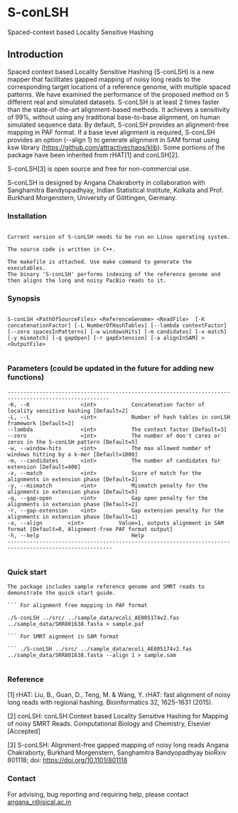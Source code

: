 # S-conLSH
Spaced-context based Locality Sensitive Hashing

## Introduction


Spaced context based Locality Sensitive Hashing (S-conLSH) is a new mapper that facilitates gapped mapping of noisy long reads to the corresponding target locations of a reference genome, with multiple spaced patterns. We have examined the performance of the proposed method on 5 different real and simulated datasets.
S-conLSH is at least 2 times faster than the state-of-the-art alignment-based methods. It achieves a sensitivity of 99%, without using any traditional base-to-base alignment, on human simulated sequence data. By default, S-conLSH provides an alignment-free mapping in PAF format. If a base level alignment is required, S-conLSH provides an option (--align 1) to generate alignment in SAM format using ksw library (https://github.com/attractivechaos/klib).
Some portions of the package have been inherited from rHAT[1] and conLSH[2].


S-conLSH[3] is open source and free for non-commercial use.

S-conLSH is designed by Angana Chakraborty in collaboration with Sanghamitra Bandyopadhyay, Indian Statistical Institute, Kolkata and Prof. Burkhard Morgenstern, University of Göttingen, Germany. 




### Installation
```

Current version of S-conLSH needs to be run on Linux operating system.

The source code is written in C++. 

The makefile is attached. Use make command to generate the executables.
The binary 'S-conLSH' performs indexing of the reference genome and then aligns the long and noisy PacBio reads to it.

```
### Synopsis
```

S-conLSH <PathOfSourceFiles> <ReferenceGenome> <ReadFile>  [-K concatenationFactor] [-L NumberOfHashTables] [--lambda contextFactor] [--zero spacesInPatterns] [-w windowsHits] [-m candidates] [-x match] [-y mismatch] [-q gapOpen] [-r gapExtension] [-a alignInSAM] > <OutputFile>


```
### Parameters (could be updated in the future for adding new functions)
```
------------------------------------------------------------------------------------------------------
-K, --K                <int>           Concatenation factor of locality sensitive hashing [Default=2]
-L, --L                <int>           Number of hash tables in conLSH framework [Default=2]
--lambda               <int>           The context factor [Default=3]
--zero                 <int>           The number of don't cares or zeros in the S-conLSH pattern [Default=5]
-w, --window-hits      <int>           The max allowed number of windows hitting by a k-mer [Default=1000] 
-m, --candidates       <int>           The number of candidates for extension [Default=400]
-x, --match            <int>           Score of match for the alignments in extension phase [Default=2]
-y, --mismatch         <int>           Mismatch penalty for the alignments in extension phase [Default=5]
-q, --gap-open         <int>           Gap open penalty for the alignments in extension phase [Default=2]
-r, --gap-extension    <int>           Gap extension penalty for the alignments in extension phase [Default=1]
-a, --align	       <int>           Value=1, outputs alignment in SAM format [Default=0, Alignment-free PAF format output]
-h, --help                             Help
-------------------------------------------------------------------------------------------------------


```
### Quick start
```
The package includes sample reference genome and SMRT reads to demonstrate the quick start guide. 

``` For alignment free mapping in PAF format

./S-conLSH ../src/ ../sample_data/ecoli_AE005174v2.fas ../sample_data/SRR801638.fasta > sample.paf

``` For SMRT aignment in SAM format

``` ./S-conLSH ../src/ ../sample_data/ecoli_AE005174v2.fas ../sample_data/SRR801638.fasta --align 1 > sample.sam


```
### Reference

[1] rHAT: Liu, B., Guan, D., Teng, M. & Wang, Y. rHAT: fast alignment of noisy long reads with regional hashing. 
Bioinformatics 32, 1625–1631 (2015).

[2] conLSH: conLSH:Context based Locality Sensitive Hashing for Mapping of noisy SMRT Reads. Computational Biology and Chemistry, Elsevier [Accepted]

[3] S-conLSH: Alignment-free gapped mapping of noisy long reads
Angana Chakraborty, Burkhard Morgenstern, Sanghamitra Bandyopadhyay
bioRxiv 801118; doi: https://doi.org/10.1101/801118


### Contact

For advising, bug reporting and requiring help, please contact angana_r@isical.ac.in
